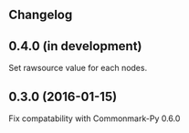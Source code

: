 ## Changelog

## 0.4.0 (in development)

Set rawsource value for each nodes.

## 0.3.0 (2016-01-15)

Fix compatability with Commonmark-Py 0.6.0
